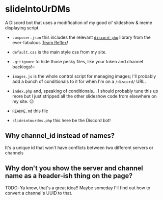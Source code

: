 # slideIntoUrDMs

A Discord bot that uses a modification of my good ol' slideshow & meme displaying
script.

- `composer.json` this includes the relevant [`discord-php`](https://github.com/teamreflex/DiscordPHP) library from the
ever-fabulous [Team Reflex](https://github.com/teamreflex)!

- `default.css` is the main style css from my site.

- `.gitignore` to hide those pesky files, like your token and channel backlogs!~

- `images.js` is the whole control script for managing images; I'll probably
add a bunch of conditionals to it for when I'm on a `/discord/` URL.

- `index.php` and, speaking of conditionals… I should probably tune this up
more but I just stripped all the other slideshow code from elsewhere on my site. 😕

- `README.md` this file

- `slideintourdms.php` this here be the Discord bot!

## Why channel_id instead of names?

It's a unique id that won't have conflicts between two different servers or
channels

## Why don't you show the server and channel name as a header-ish thing on the page?

TODO: Ya know, that's a great idea!! Maybe someday I'll find out how to convert
a channel's UUID to that.

